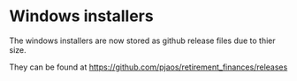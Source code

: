 # Windows installers
The windows installers are now stored as github release files due to thier size.

They can be found at https://github.com/pjaos/retirement_finances/releases
